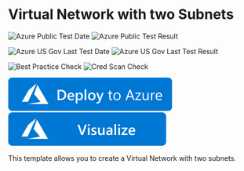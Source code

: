 # Virtual Network with two Subnets

![Azure Public Test Date](https://azurequickstartsservice.blob.core.windows.net/badges/101-vnet-two-subnets/PublicLastTestDate.svg)
![Azure Public Test Result](https://azurequickstartsservice.blob.core.windows.net/badges/101-vnet-two-subnets/PublicDeployment.svg)

![Azure US Gov Last Test Date](https://azurequickstartsservice.blob.core.windows.net/badges/101-vnet-two-subnets/FairfaxLastTestDate.svg)
![Azure US Gov Last Test Result](https://azurequickstartsservice.blob.core.windows.net/badges/101-vnet-two-subnets/FairfaxDeployment.svg)

![Best Practice Check](https://azurequickstartsservice.blob.core.windows.net/badges/101-vnet-two-subnets/BestPracticeResult.svg)
![Cred Scan Check](https://azurequickstartsservice.blob.core.windows.net/badges/101-vnet-two-subnets/CredScanResult.svg)

[![Deploy To Azure](https://raw.githubusercontent.com/Azure/azure-quickstart-templates/master/1-CONTRIBUTION-GUIDE/images/deploytoazure.svg?sanitize=true)](https://portal.azure.com/#create/Microsoft.Template/uri/https%3A%2F%2Fraw.githubusercontent.com%2FAzure%2Fazure-quickstart-templates%2Fmaster%2F101-vnet-two-subnets%2Fazuredeploy.json)
[![Visualize](https://raw.githubusercontent.com/Azure/azure-quickstart-templates/master/1-CONTRIBUTION-GUIDE/images/visualizebutton.svg?sanitize=true)](http://armviz.io/#/?load=https%3A%2F%2Fraw.githubusercontent.com%2FAzure%2Fazure-quickstart-templates%2Fmaster%2F101-vnet-two-subnets%2Fazuredeploy.json)

This template allows you to create a Virtual Network with two subnets.
